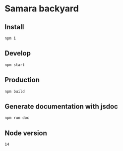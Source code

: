# Samara backyard

## Install

```
npm i

```

## Develop

```
npm start

```

## Production

```
npm build

```

## Generate documentation with jsdoc

```
npm run doc

```

## Node version

```
14

```
